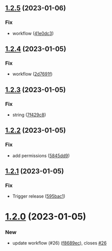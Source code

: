 ## [1.2.5](https://github.com/chiemerieezechukwu/flask-chat-flask-socketio/compare/v1.2.4...v1.2.5) (2023-01-06)


### Fix

* workflow ([41e0dc3](https://github.com/chiemerieezechukwu/flask-chat-flask-socketio/commit/41e0dc3c0e6b3443ac1047c7987742c987904026))

## [1.2.4](https://github.com/chiemerieezechukwu/flask-chat-flask-socketio/compare/v1.2.3...v1.2.4) (2023-01-05)


### Fix

* workflow ([2d7691f](https://github.com/chiemerieezechukwu/flask-chat-flask-socketio/commit/2d7691fed7dcd3bd088fc9c73c8abcb01fb6e9ac))

## [1.2.3](https://github.com/chiemerieezechukwu/flask-chat-flask-socketio/compare/v1.2.2...v1.2.3) (2023-01-05)


### Fix

* string ([7f429c8](https://github.com/chiemerieezechukwu/flask-chat-flask-socketio/commit/7f429c83fe01d399f238820fe1a2cd12e9133e37))

## [1.2.2](https://github.com/chiemerieezechukwu/flask-chat-flask-socketio/compare/v1.2.1...v1.2.2) (2023-01-05)


### Fix

* add permissions ([5845dd9](https://github.com/chiemerieezechukwu/flask-chat-flask-socketio/commit/5845dd9b1521674b1bdd8a0a548e476579588bd5))

## [1.2.1](https://github.com/chiemerieezechukwu/flask-chat-flask-socketio/compare/v1.2.0...v1.2.1) (2023-01-05)


### Fix

* Trigger release ([595bac1](https://github.com/chiemerieezechukwu/flask-chat-flask-socketio/commit/595bac147100d2b9bfbad6595c32d3a04717b9e2))

# [1.2.0](https://github.com/chiemerieezechukwu/flask-chat-flask-socketio/compare/v1.1.1...v1.2.0) (2023-01-05)


### New

* update workflow (#26) ([f8689ec](https://github.com/chiemerieezechukwu/flask-chat-flask-socketio/commit/f8689ece058df3fc074a47f50755bc4a111a0f39)), closes [#26](https://github.com/chiemerieezechukwu/flask-chat-flask-socketio/issues/26)
